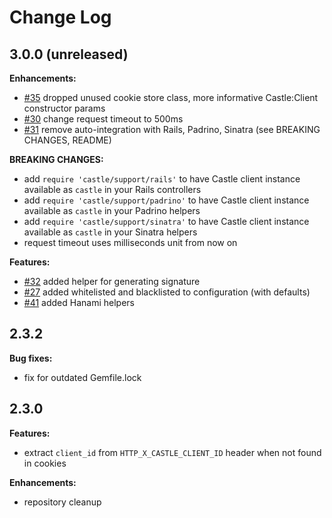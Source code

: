 # Change Log

## 3.0.0 (unreleased)

**Enhancements:**

- [#35](github.com/castle/castle-ruby/pull/35) dropped unused cookie store class, more informative Castle:Client constructor params
- [#30](github.com/castle/castle-ruby/pull/30) change request timeout to 500ms
- [#31](github.com/castle/castle-ruby/pull/31) remove auto-integration with Rails, Padrino, Sinatra (see BREAKING CHANGES, README)

**BREAKING CHANGES:**

- add `require 'castle/support/rails'` to have Castle client instance available as `castle` in your Rails controllers
- add `require 'castle/support/padrino'` to have Castle client instance available as `castle` in your Padrino helpers
- add `require 'castle/support/sinatra'` to have Castle client instance available as `castle` in your Sinatra helpers
- request timeout uses milliseconds unit from now on

**Features:**

- [#32](github.com/castle/castle-ruby/pull/32) added helper for generating signature
- [#27](github.com/castle/castle-ruby/pull/27) added whitelisted and blacklisted to configuration (with defaults)
- [#41](github.com/castle/castle-ruby/pull/41) added Hanami helpers

## 2.3.2

**Bug fixes:**

- fix for outdated Gemfile.lock

## 2.3.0

**Features:**

- extract `client_id` from `HTTP_X_CASTLE_CLIENT_ID` header when not found in cookies

**Enhancements:**

- repository cleanup
